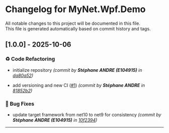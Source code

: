 # Changelog for MyNet.Wpf.Demo

All notable changes to this project will be documented in this file.  
This file is generated automatically based on commit history and tags.




## [1.0.0] - 2025-10-06


### ♻️ Code Refactoring

- initialize repository *(commit by **Stéphane ANDRE (E104915)** in [da80a52](https://github.com/sandre58/MyWpf/commit/da80a52c3a21661f5efd8bef384dcc196078087f))*

- add versioning and new CI ([#1](https://github.com/sandre58/MyWpf/issues/1)) *(commit by **Stéphane ANDRE** in [81852b2](https://github.com/sandre58/MyWpf/commit/81852b2d63ece675b59e57a9497bec3fd444f95b))*


### 🐛 Bug Fixes

- update target framework from net10 to net9 for consistency *(commit by **Stéphane ANDRE (E104915)** in [10f2394](https://github.com/sandre58/MyWpf/commit/10f2394322e4a576cac7754ce926ec6ea68cd5b6))*











---
